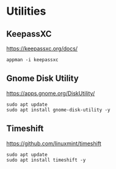 # Utilities

## KeepassXC

https://keepassxc.org/docs/

```shell:terminal
appman -i keepassxc
```

## Gnome Disk Utility

https://apps.gnome.org/DiskUtility/

```shell:terminal
sudo apt update
sudo apt install gnome-disk-utility -y
```

## Timeshift

https://github.com/linuxmint/timeshift

```shell:terminal
sudo apt update
sudo apt install timeshift -y
```
